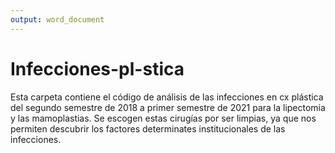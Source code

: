```yaml
---
output: word_document
---
```

# Infecciones-pl-stica
Esta carpeta contiene el código de análisis de las infecciones en cx plástica del segundo semestre de 2018 a primer semestre de 2021 para la lipectomia y las mamoplastias. Se escogen estas cirugías por ser limpias, ya que nos permiten descubrir los factores determinates institucionales de las infecciones.
